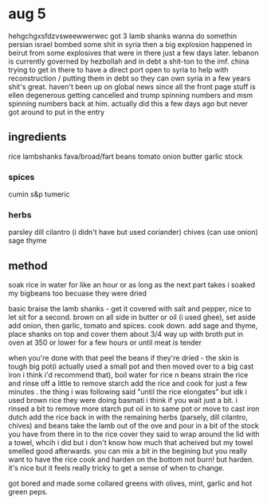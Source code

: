 # aug 5

hehgchgxsfdzvsweewwerwec
got 3 lamb shanks
wanna do somethin persian
israel bombed some shit in syria
then a big explosion happened in beirut from some explosives that were in there just a few days later. lebanon is currently governed by hezbollah and in debt a shit-ton to the imf. china trying to get in there to have a direct port open to syria to help with reconstruction / putting them in debt so they can own syria in a few years
shit's great. haven't been up on global news since all the front page stuff is ellen degenerous getting cancelled and trump spinning numbers and msm spinning numbers back at him. 
actually did this a few days ago but never got around to put in the entry

## ingredients

rice
lambshanks
fava/broad/fart beans
tomato
onion
butter
garlic
stock

### spices

cumin
s&p
tumeric

### herbs
	
parsley
dill
cilantro (i didn't have but used coriander)
chives (can use onion)
sage
thyme


## method

soak rice in water for like an hour or as long as the next part takes
i soaked my bigbeans too becuase they were dried

basic braise the lamb shanks - get it covered with salt and pepper, nice to let sit for a second. brown on all side in butter or oil (i used ghee), set aside
add onion, then  garlic, tomato and spices. cook down. add sage and thyme, place shanks on top and cover them about 3/4 way up with broth
put in oven at 350 or lower for a few hours or until meat is tender

when you're done with that
peel the beans if they're dried - the skin is tough
big pot(i actually used a small pot and then moved over to a big cast iron i think i'd recommend that), boil water for rice n beans
strain the rice and rinse off a little to remove starch
add the rice and cook for just a few minutes . the thing i was following said "until the rice elongates" but idk i used brown rice they were doing basmati i think if you wait just a bit. i rinsed a bit to remove more starch
put oil in to same pot or move to cast iron dutch
add the rice back in with the remaining herbs (parsely, dill cilantro, chives) and beans
take the lamb out of the ove and pour in a bit of the stock you have from there in to the rice
cover
they said to wrap around the lid with a towel, whcih i did but i don't know how much that acheived but my towel smelled good afterwards.
you can mix a bit in the begining but you really want to have the rice cook and harden on the bottom not burn! but harden. it's nice but it feels really tricky to get a sense of when to change.

got bored and made some collared greens with olives, mint, garlic and hot green peps.
